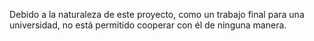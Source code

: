 Debido a la naturaleza de este proyecto, como un trabajo final para una universidad, no está permitido cooperar con él de ninguna manera.

